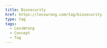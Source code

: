 ```yaml
---
title: Biosecurity
href: https://lesswrong.com/tag/biosecurity
type: tag
tags:
  - LessWrong
  - Concept
  - Tag
---
```


